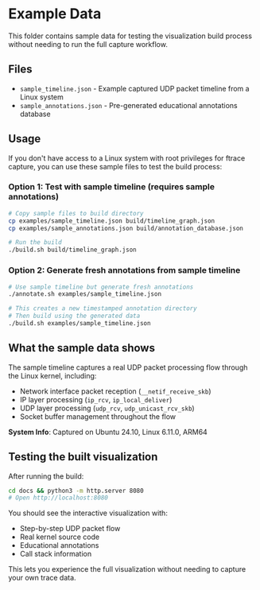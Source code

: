 # Example Data

This folder contains sample data for testing the visualization build process without needing to run the full capture workflow.

## Files

- `sample_timeline.json` - Example captured UDP packet timeline from a Linux system
- `sample_annotations.json` - Pre-generated educational annotations database

## Usage

If you don't have access to a Linux system with root privileges for ftrace capture, you can use these sample files to test the build process:

### Option 1: Test with sample timeline (requires sample annotations)

```bash
# Copy sample files to build directory
cp examples/sample_timeline.json build/timeline_graph.json
cp examples/sample_annotations.json build/annotation_database.json

# Run the build
./build.sh build/timeline_graph.json
```

### Option 2: Generate fresh annotations from sample timeline

```bash
# Use sample timeline but generate fresh annotations
./annotate.sh examples/sample_timeline.json

# This creates a new timestamped annotation directory
# Then build using the generated data
./build.sh examples/sample_timeline.json
```

## What the sample data shows

The sample timeline captures a real UDP packet processing flow through the Linux kernel, including:

- Network interface packet reception (`__netif_receive_skb`)
- IP layer processing (`ip_rcv`, `ip_local_deliver`)
- UDP layer processing (`udp_rcv`, `udp_unicast_rcv_skb`)
- Socket buffer management throughout the flow

**System Info**: Captured on Ubuntu 24.10, Linux 6.11.0, ARM64

## Testing the built visualization

After running the build:

```bash
cd docs && python3 -m http.server 8080
# Open http://localhost:8080
```

You should see the interactive visualization with:
- Step-by-step UDP packet flow
- Real kernel source code
- Educational annotations
- Call stack information

This lets you experience the full visualization without needing to capture your own trace data.
